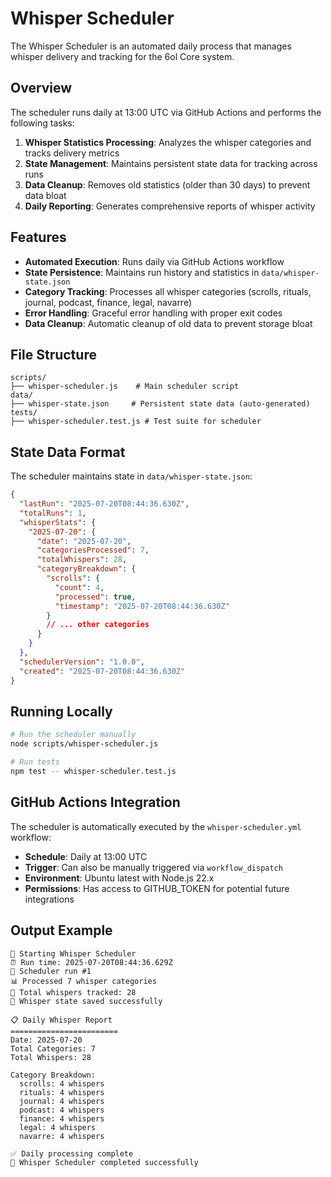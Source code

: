 # Whisper Scheduler

The Whisper Scheduler is an automated daily process that manages whisper delivery and tracking for the 6ol Core system.

## Overview

The scheduler runs daily at 13:00 UTC via GitHub Actions and performs the following tasks:

1. **Whisper Statistics Processing**: Analyzes the whisper categories and tracks delivery metrics
2. **State Management**: Maintains persistent state data for tracking across runs
3. **Data Cleanup**: Removes old statistics (older than 30 days) to prevent data bloat
4. **Daily Reporting**: Generates comprehensive reports of whisper activity

## Features

- **Automated Execution**: Runs daily via GitHub Actions workflow
- **State Persistence**: Maintains run history and statistics in `data/whisper-state.json`
- **Category Tracking**: Processes all whisper categories (scrolls, rituals, journal, podcast, finance, legal, navarre)
- **Error Handling**: Graceful error handling with proper exit codes
- **Data Cleanup**: Automatic cleanup of old data to prevent storage bloat

## File Structure

```
scripts/
├── whisper-scheduler.js    # Main scheduler script
data/
├── whisper-state.json     # Persistent state data (auto-generated)
tests/
├── whisper-scheduler.test.js # Test suite for scheduler
```

## State Data Format

The scheduler maintains state in `data/whisper-state.json`:

```json
{
  "lastRun": "2025-07-20T08:44:36.630Z",
  "totalRuns": 1,
  "whisperStats": {
    "2025-07-20": {
      "date": "2025-07-20",
      "categoriesProcessed": 7,
      "totalWhispers": 28,
      "categoryBreakdown": {
        "scrolls": {
          "count": 4,
          "processed": true,
          "timestamp": "2025-07-20T08:44:36.630Z"
        }
        // ... other categories
      }
    }
  },
  "schedulerVersion": "1.0.0",
  "created": "2025-07-20T08:44:36.630Z"
}
```

## Running Locally

```bash
# Run the scheduler manually
node scripts/whisper-scheduler.js

# Run tests
npm test -- whisper-scheduler.test.js
```

## GitHub Actions Integration

The scheduler is automatically executed by the `whisper-scheduler.yml` workflow:

- **Schedule**: Daily at 13:00 UTC
- **Trigger**: Can also be manually triggered via `workflow_dispatch`
- **Environment**: Ubuntu latest with Node.js 22.x
- **Permissions**: Has access to GITHUB_TOKEN for potential future integrations

## Output Example

```
🌟 Starting Whisper Scheduler
⏰ Run time: 2025-07-20T08:44:36.629Z
🔄 Scheduler run #1
📊 Processed 7 whisper categories
📝 Total whispers tracked: 28
💾 Whisper state saved successfully

📋 Daily Whisper Report
========================
Date: 2025-07-20
Total Categories: 7
Total Whispers: 28

Category Breakdown:
  scrolls: 4 whispers
  rituals: 4 whispers
  journal: 4 whispers
  podcast: 4 whispers
  finance: 4 whispers
  legal: 4 whispers
  navarre: 4 whispers

✅ Daily processing complete
🎉 Whisper Scheduler completed successfully
```